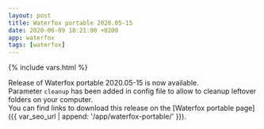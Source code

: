 ```yaml
---
layout: post
title: Waterfox portable 2020.05-15
date: 2020-06-09 18:21:00 +0200
app: waterfox
tags: [waterfox]
---
```

{% include vars.html %}

Release of Waterfox portable 2020.05-15 is now available.<br />
Parameter `cleanup` has been added in config file to allow to cleanup leftover folders on your computer.<br />
You can find links to download this release on the [Waterfox portable page]({{ var_seo_url | append: '/app/waterfox-portable/' }}).
